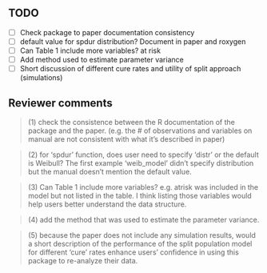 
## TODO


-[ ] Check package to paper documentation consistency
-[ ] default value for spdur distribution? Document in paper and roxygen
-[ ] Can Table 1 include more variables? at risk
-[ ] Add method used to estimate parameter variance
-[ ] Short discussion of different cure rates and utility of split approach (simulations)

## Reviewer comments

> (1) check the consistence between the R documentation of the package and the paper. (e.g. the # of observations and variables on manual are not consistent with what it’s described in paper) 

> (2) for ‘spdur’ function, does user need to specify ‘distr’ or the default is Weibull? The first example ‘weib_model’ didn’t specify distribution but the manual doesn’t mention the default value. 

> (3) Can Table 1 include more variables? e.g. atrisk was included in the model but not listed in the table. I think listing those variables would help users better understand the data structure. 

> (4) add the method that was used to estimate the parameter variance. 

> (5) because the paper does not include any simulation results, would a short description of the performance of the split population model for different ‘cure’ rates enhance users’ confidence in using this package to re-analyze their data.